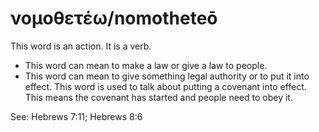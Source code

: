 # νομοθετέω/nomotheteō
This word is an action. It is a verb.

* This word can mean to make a law or give a law to people.
* This word can mean to give something legal authority or to put it into effect. This word is used to talk about putting a covenant into effect. This means the covenant has started and people need to obey it.

See: Hebrews 7:11; Hebrews 8:6
